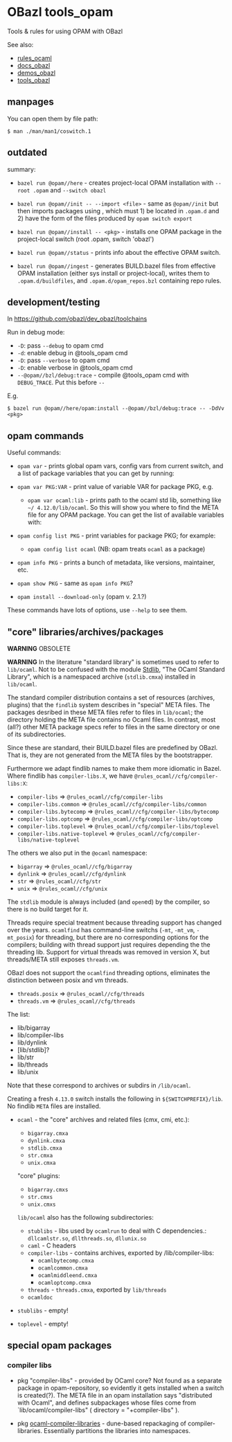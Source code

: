 # OBazl tools_opam
Tools & rules for using OPAM with OBazl

See also:

* [rules_ocaml](https://obazl.github.io/rules_ocaml/)
* [docs_obazl](https://obazl.github.io/docs_obazl/)
* [demos_obazl](https://github.com/obazl/demos_obazl)
* [tools_obazl](https://github.com/obazl/tools_obazl)

## manpages

You can open them by file path:

`$ man ./man/man1/coswitch.1`

## outdated
summary:

* `bazel run @opam//here` - creates project-local OPAM installation
  with `--root .opam` and `--switch obazl`

* `bazel run @opam//init -- --import <file>` - same as `@opam//init`
  but then imports packages using <file>, which must 1) be located in
  `.opam.d` and 2) have the form of the files produced by `opam switch
  export`

* `bazel run @opam//install -- <pkg>` - installs one OPAM package in
  the project-local switch (root .opam, switch 'obazl')

* `bazel run @opam//status` - prints info about the effective OPAM switch.

* `bazel run @opam//ingest` - generates BUILD.bazel files from
  effective OPAM installation (either sys install or project-local),
  writes them to `.opam.d/buildfiles`, and `.opam.d/opam_repos.bzl`
  containing repo rules.


## development/testing

In https://github.com/obazl/dev_obazl/toolchains

Run in debug mode:

* `-D`: pass `--debug` to opam cmd
* `-d`: enable debug in @tools_opam cmd
* `-D`: pass `--verbose` to opam cmd
* `-D`: enable verbose in @tools_opam cmd
* `--@opam//bzl/debug:trace` - compile @tools_opam cmd with `DEBUG_TRACE`. Put this before `--`

E.g.

`$ bazel run @opam//here/opam:install --@opam//bzl/debug:trace -- -DdVv <pkg>`

## opam commands

Useful commands:

* `opam var` - prints global opam vars, config vars from current
  switch, and a list of package variables that you can get by running:
* `opam var PKG:VAR` - print value of variable VAR for package PKG, e.g.
  * `opam var ocaml:lib` - prints path to the ocaml std lib, something like `~/
4.12.0/lib/ocaml`. So this will show you where to find the META file for any OPAM package.
    You can get the list of available variables with:
* `opam config list PKG` - print variables for package PKG; for
  example:
  * `opam config list ocaml` (NB: opam treats `ocaml` as a package)
* `opam info PKG` - prints a bunch of metadata, like versions, maintainer, etc.
* `opam show PKG` - same as `opam info PKG`?

* `opam install --download-only` (opam v. 2.1.?)

These commands have lots of options, use `--help` to see them.

## "core" libraries/archives/packages

**WARNING** OBSOLETE

**WARNING** In the literature "standard library" is sometimes used to
refer to `lib/ocaml`. Not to be confused with the module
[Stdlib](https://ocaml.org/api/Stdlib.html), "The OCaml Standard
Library", which is a namespaced archive (`stdlib.cmxa`) installed in
`lib/ocaml`.

The standard compiler distribution contains a set of resources
(archives, plugins) that the `findlib` system describes in "special"
META files. The packages desribed in these META files refer to files
in `lib/ocaml`; the directory holding the META file contains no Ocaml
files. In contrast, most (all?) other META package specs refer to
files in the same directory or one of its subdirectories.

Since these are standard, their BUILD.bazel files are predefined by
OBazl. That is, they are not generated from the META files by the
bootstrapper.

Furthermore we adapt findlib names to make them more idiomatic in
Bazel. Where findlib has `compiler-libs.X`, we have
`@rules_ocaml//cfg/compiler-libs:X`:

* `compiler-libs` => `@rules_ocaml//cfg/compiler-libs`
* `compiler-libs.common` => `@rules_ocaml//cfg/compiler-libs/common`
* `compiler-libs.bytecomp` => `@rules_ocaml//cfg/compiler-libs/bytecomp`
* `compiler-libs.optcomp` => `@rules_ocaml//cfg/compiler-libs/optcomp`
* `compiler-libs.toplevel` => `@rules_ocaml//cfg/compiler-libs/toplevel`
* `compiler-libs.native-toplevel` => `@rules_ocaml//cfg/compiler-libs/native-toplevel`

The others we also put in the `@ocaml` namespace:

* `bigarray` => `@rules_ocaml//cfg/bigarray`
* `dynlink`  =>  `@rules_ocaml//cfg/dynlink`
* `str` => `@rules_ocaml//cfg/str`
* `unix` => `@rules_ocaml//cfg/unix`

The `stdlib` module is always included (and `open`ed) by the compiler,
so there is no build target for it.

Threads require special treatment because threading support has
changed over the years. `ocamlfind` has command-line switchs (`-mt`,
`-mt_vm`, `-mt_posix`) for threading, but there are no corresponding
options for the compilers; building with thread support just requires
depending the the threading lib. Support for virtual threads was
removed in version X, but threads/META still exposes `threads.vm`.

OBazl does not support the `ocamlfind` threading options, eliminates
the distinction between posix and vm threads.

* `threads.posix` => `@rules_ocaml//cfg/threads`
* `threads.vm`    =>  `@rules_ocaml//cfg/threads`

The list:

* lib/bigarray
* lib/compiler-libs
* lib/dynlink
* [lib/stdlib]?
* lib/str
* lib/threads
* lib/unix

Note that these correspond to archives or subdirs in `/lib/ocaml`.

Creating a fresh `4.13.0` switch installs the following in
`${SWITCHPREFIX}/lib`.  No findlib `META` files are installed.

* `ocaml` - the "core" archives and related files (cmx, cmi, etc.):
  * `bigarray.cmxa`
  * `dynlink.cmxa`
  * `stdlib.cmxa`
  * `str.cmxa`
  * `unix.cmxa`

  "core" plugins:
  * `bigarray.cmxs`
  * `str.cmxs`
  * `unix.cmxs`

  `lib/ocaml` also has the following subdirectories:

  * `stublibs` - libs used by `ocamlrun` to deal with C dependencies.: `dllcamlstr.so`, `dllthreads.so`, `dllunix.so`
  * `caml` - C headers
  * `compiler-libs` - contains archives, exported by /lib/compiler-libs:
    * `ocamlbytecomp.cmxa`
    * `ocamlcommon.cmxa`
    * `ocamlmiddleend.cmxa`
    * `ocamloptcomp.cmxa`
  * `threads` - `threads.cmxa`, exported by `lib/threads`
  * `ocamldoc`

* `stublibs` - empty!

* `toplevel` - empty!

## special opam packages

### compiler libs

* pkg "compiler-libs" - provided by OCaml core? Not found as a
  separate package in opam-repository, so evidently it gets installed
  when a switch is created(?). The META file in an opam installation says
  "distributed with Ocaml", and defines subpackages whose files come
  from `lib/ocaml/compiler-libs" ( directory = "+compiler-libs" ).

* pkg [ocaml-compiler-libraries](https://github.com/janestreet/ocaml-compiler-libs) - dune-based repackaging of compiler-libraries.  Essentially partitions the libraries into namespaces.

